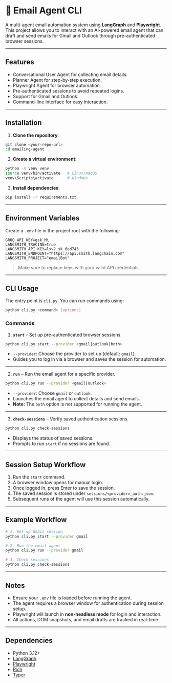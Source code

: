 # 🤖 Email Agent CLI

A multi-agent email automation system using **LangGraph** and **Playwright**. This project allows you to interact with an AI-powered email agent that can draft and send emails for Gmail and Outlook through pre-authenticated browser sessions.

---

## Features

- Conversational User Agent for collecting email details.
- Planner Agent for step-by-step execution.
- Playwright Agent for browser automation.
- Pre-authenticated sessions to avoid repeated logins.
- Support for Gmail and Outlook.
- Command-line interface for easy interaction.

---

## Installation

1. **Clone the repository**:

```bash
git clone <your-repo-url>
cd emailing-agent
```

2. **Create a virtual environment**:

```bash
python -m venv venv
source venv/bin/activate   # Linux/macOS
venv\Scripts\activate      # Windows
```

3. **Install dependencies**:

```bash
pip install -r requirements.txt
```

---

## Environment Variables

Create a `.env` file in the project root with the following:

```env
GROQ_API_KEY=gsk_M\
LANGSMITH_TRACING=true
LANGSMITH_API_KEY=lsv2_sk_6ed743
LANGSMITH_ENDPOINT="https://api.smith.langchain.com"
LANGSMITH_PROJECT="emailBot"
```

> Make sure to replace keys with your valid API credentials.

---

## CLI Usage

The entry point is `cli.py`. You can run commands using:

```bash
python cli.py <command> [options]
```

### Commands

1. **`start`** – Set up pre-authenticated browser sessions.

```bash
python cli.py start --provider <gmail|outlook|both>
```

- `--provider`: Choose the provider to set up (default: `gmail`).
- Guides you to log in via a browser and saves the session for automation.

---

2. **`run`** – Run the email agent for a specific provider.

```bash
python cli.py run --provider <gmail|outlook>
```

- `--provider`: Choose `gmail` or `outlook`.
- Launches the email agent to collect details and send emails.
- **Note:** The `both` option is not supported for running the agent.

---

3. **`check-sessions`** – Verify saved authentication sessions.

```bash
python cli.py check-sessions
```

- Displays the status of saved sessions.
- Prompts to run `start` if no sessions are found.

---

## Session Setup Workflow

1. Run the `start` command.
2. A browser window opens for manual login.
3. Once logged in, press Enter to save the session.
4. The saved session is stored under `sessions/<provider>_auth.json`.
5. Subsequent runs of the agent will use this session automatically.

---

## Example Workflow

```bash
# 1. Set up Gmail session
python cli.py start --provider gmail

# 2. Run the email agent
python cli.py run --provider gmail

# 3. Check sessions
python cli.py check-sessions
```

---

## Notes

- Ensure your `.env` file is loaded before running the agent.
- The agent requires a browser window for authentication during session setup.
- Playwright will launch in **non-headless mode** for login and interaction.
- All actions, DOM snapshots, and email drafts are tracked in real-time.

---

## Dependencies

- Python 3.12+
- [LangGraph](https://github.com/langchain/langgraph)
- [Playwright](https://playwright.dev/python/)
- [Rich](https://github.com/Textualize/rich)
- [Typer](https://typer.tiangolo.com/)
